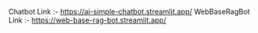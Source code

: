 Chatbot Link :- https://ai-simple-chatbot.streamlit.app/
WebBaseRagBot Link :- https://web-base-rag-bot.streamlit.app/
